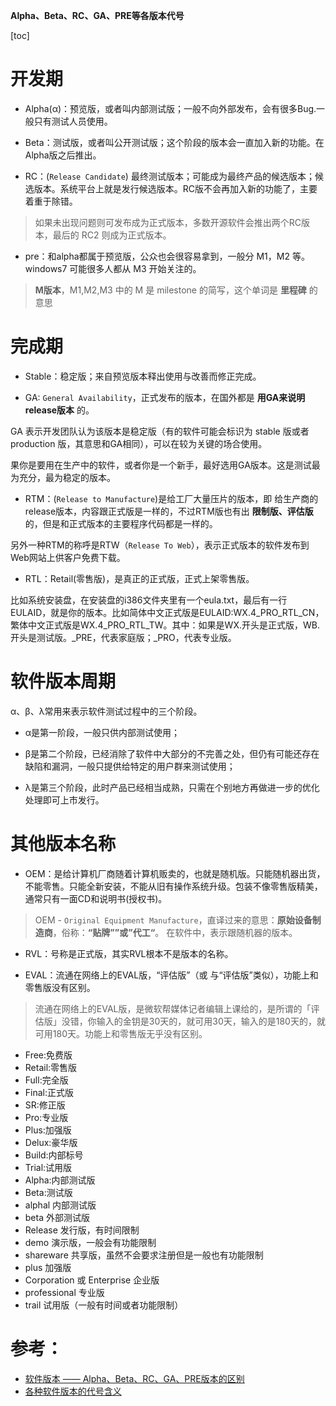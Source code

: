 **Alpha、Beta、RC、GA、PRE等各版本代号**

[toc]

# 开发期

- Alpha(α)：预览版，或者叫内部测试版；一般不向外部发布，会有很多Bug.一般只有测试人员使用。

- Beta：测试版，或者叫公开测试版；这个阶段的版本会一直加入新的功能。在Alpha版之后推出。

- RC：(`Release Candidate`) 最终测试版本；可能成为最终产品的候选版本；候选版本。系统平台上就是发行候选版本。RC版不会再加入新的功能了，主要着重于除错。

> 如果未出现问题则可发布成为正式版本，多数开源软件会推出两个RC版本，最后的 RC2 则成为正式版本。


- pre：和alpha都属于预览版，公众也会很容易拿到，一般分 M1，M2 等。windows7 可能很多人都从 M3 开始关注的。

> **M版本**，M1,M2,M3 中的 M 是 milestone 的简写，这个单词是 **里程碑** 的意思

# 完成期

- Stable：稳定版；来自预览版本释出使用与改善而修正完成。

- GA: `General Availability`，正式发布的版本，在国外都是 **用GA来说明release版本** 的。

GA 表示开发团队认为该版本是稳定版（有的软件可能会标识为 stable 版或者 production 版，其意思和GA相同），可以在较为关键的场合使用。

果你是要用在生产中的软件，或者你是一个新手，最好选用GA版本。这是测试最为充分，最为稳定的版本。


- RTM：(`Release to Manufacture`)是给工厂大量压片的版本，即 给生产商的release版本，内容跟正式版是一样的，不过RTM版也有出 **限制版、评估版** 的，但是和正式版本的主要程序代码都是一样的。

另外一种RTM的称呼是RTW（`Release To Web`），表示正式版本的软件发布到Web网站上供客户免费下载。


- RTL：Retail(零售版)，是真正的正式版，正式上架零售版。

比如系统安装盘，在安装盘的i386文件夹里有一个eula.txt，最后有一行EULAID，就是你的版本。比如简体中文正式版是EULAID:WX.4_PRO_RTL_CN，繁体中文正式版是WX.4_PRO_RTL_TW。其中：如果是WX.开头是正式版，WB.开头是测试版。_PRE，代表家庭版；_PRO，代表专业版。

# 软件版本周期

α、β、λ常用来表示软件测试过程中的三个阶段。

- α是第一阶段，一般只供内部测试使用；

- β是第二个阶段，已经消除了软件中大部分的不完善之处，但仍有可能还存在缺陷和漏洞，一般只提供给特定的用户群来测试使用；

- λ是第三个阶段，此时产品已经相当成熟，只需在个别地方再做进一步的优化处理即可上市发行。 


# 其他版本名称

- OEM：是给计算机厂商随着计算机贩卖的，也就是随机版。只能随机器出货，不能零售。只能全新安装，不能从旧有操作系统升级。包装不像零售版精美，通常只有一面CD和说明书(授权书)。 

> OEM - `Original Equipment Manufacture`，直译过来的意思：**原始设备制造商**，俗称：**“贴牌””或”代工“**。 在软件中，表示跟随机器的版本。

- RVL：号称是正式版，其实RVL根本不是版本的名称。

- EVAL：流通在网络上的EVAL版，“评估版”（或 与“评估版”类似），功能上和零售版没有区别。 

> 流通在网络上的EVAL版，是微软帮媒体记者编辑上课给的，是所谓的「评估版」没错，你输入的金钥是30天的，就可用30天，输入的是180天的，就可用180天。功能上和零售版无乎没有区别。

- Free:免费版
- Retail:零售版
- Full:完全版
- Final:正式版
- SR:修正版
- Pro:专业版
- Plus:加强版
- Delux:豪华版
- Build:内部标号
- Trial:试用版
- Alpha:内部测试版
- Beta:测试版
- alphal 内部测试版
- beta 外部测试版
- Release 发行版，有时间限制
- demo 演示版，一般会有功能限制
- shareware 共享版，虽然不会要求注册但是一般也有功能限制
- plus 加强版
- Corporation 或 Enterprise 企业版
- professional 专业版
- trail 试用版（一般有时间或者功能限制）


# 参考：

- [软件版本 —— Alpha、Beta、RC、GA、PRE版本的区别](https://blog.csdn.net/waynelu92/article/details/73604172)
- [各种软件版本的代号含义](https://www.jianshu.com/p/afab90acf4a4)